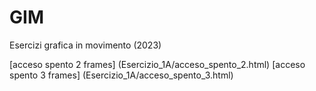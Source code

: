 # GIM
Esercizi grafica in movimento (2023)

[acceso spento 2 frames] (Esercizio_1A/acceso_spento_2.html)
[acceso spento 3 frames] (Esercizio_1A/acceso_spento_3.html)
